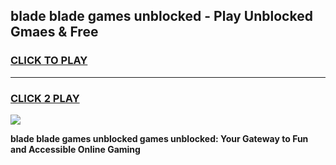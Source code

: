 
## blade blade games unblocked - Play Unblocked Gmaes & Free
<h3>
<a href="https://premium.freeplayer.one?title=blade_blade_games_unblocked&ref=19F">CLICK TO PLAY</a></h3>
<hr>

<h3>
<a href="https://premium.freeplayer.one?title=blade_blade_games_unblocked&ref=19F">CLICK 2 PLAY</a>
  
</h3>

<a href="https://premium.freeplayer.one?title=blade_blade_games_unblocked&ref=19F/"><img src="https://clearcache.store/games.png"></a>


**blade blade games unblocked games unblocked: Your Gateway to Fun and Accessible Online Gaming**
